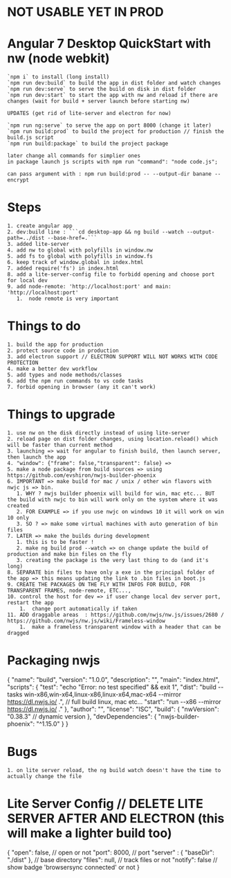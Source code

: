 # NOT USABLE YET IN PROD

# Angular 7 Desktop QuickStart with nw (node webkit)

    `npm i` to install (long install)
    `npm run dev:build` to build the app in dist folder and watch changes
    `npm run dev:serve` to serve the build on disk in dist folder
    `npm run dev:start` to start the app with nw and reload if there are changes (wait for build + server launch before starting nw)

    UPDATES (get rid of lite-server and electron for now)

    `npm run ng:serve` to serve the app on port 8000 (change it later)
    `npm run build:prod` to build the project for production // finish the build.js script
    `npm run build:package` to build the project package

    later change all commands for simplier ones
    in package launch js scripts with npm run "command": "node code.js";

    can pass argument with : npm run build:prod -- --output-dir banane --encrypt

# Steps
    1. create angular app
    2. dev:build line : ```cd desktop-app && ng build --watch --output-path=../dist --base-href=.```
    3. added lite-server
    4. add nw to global with polyfills in window.nw
    5. add fs to global with polyfills in window.fs
    6. keep track of window.global in index.html
    7. added require('fs') in index.html
    8. add a lite-server-config file to forbidd opening and choose port for local dev
    9. add node-remote: 'http://localhost:port' and main: 'http://localhost:port'
       1.  node remote is very important

# Things to do
    1. build the app for production
    2. protect source code in production
    3. add electron support // ELECTRON SUPPORT WILL NOT WORKS WITH CODE PROTECTION
    4. make a better dev workflow
    5. add types and node methods/classes
    6. add the npm run commands to vs code tasks
    7. forbid opening in browser (any it can't work)

# Things to upgrade
    1. use nw on the disk directly instead of using lite-server
    2. reload page on dist folder changes, using location.reload() which will be faster than current method
    3. launching => wait for angular to finish build, then launch server, then launch the app
    4. "window": {"frame": false,"transparent": false} => 
    5. make a node package from build sources => using https://github.com/evshiron/nwjs-builder-phoenix
    6. IMPORTANT => make build for mac / unix / other win flavors with nwjc js => bin.
       1. WHY ? nwjs builder phoenix will build for win, mac etc... BUT the build with nwjc to bin will work only on the system where it was created
       2. FOR EXAMPLE => if you use nwjc on windows 10 it will work on win 10 only
       3. SO ? => make some virtual machines with auto generation of bin files
    7. LATER => make the builds during development
       1. this is to be faster !
       2. make ng build prod --watch => on change update the build of production and make bin files on the fly
       3. creating the package is the very last thing to do (and it's long)
    8. SEPARATE bin files to have only a exe in the principal folder of the app => this means updating the link to .bin files in boot.js
    9. CREATE THE PACKAGES ON THE FLY WITH INFOS FOR BUILD, FOR TRANSPARENT FRAMES, node-remote, ETC..., 
    10. control the host for dev => if user change local dev server port, restart the app
        1.  change port automatically if taken
    11. ADD draggable areas  : https://github.com/nwjs/nw.js/issues/2680 / https://github.com/nwjs/nw.js/wiki/Frameless-window
        1.  make a frameless transparent window with a header that can be dragged

# Packaging nwjs

{
  "name": "build",
  "version": "1.0.0",
  "description": "",
  "main": "index.html",
  "scripts": {
    "test": "echo \"Error: no test specified\" && exit 1",
    "dist": "build --tasks win-x86,win-x64,linux-x86,linux-x64,mac-x64 --mirror https://dl.nwjs.io/ .", // full build linux, mac etc...
    "start": "run --x86 --mirror https://dl.nwjs.io/ ."
  },
  "author": "",
  "license": "ISC",
  "build": {
    "nwVersion": "0.38.3" // dynamic version
  },
  "devDependencies": {
    "nwjs-builder-phoenix": "^1.15.0"
  }
}



# Bugs
    1. on lite server reload, the ng build watch doesn't have the time to actually change the file


# Lite Server Config // DELETE LITE SERVER AFTER AND ELECTRON (this will make a lighter build too)
{
    "open": false, // open or not
    "port": 8000, // port
    "server" : { "baseDir": "./dist" }, // base directory
    "files": null, // track files or not
    "notify": false // show badge 'browsersync connected' or not
}